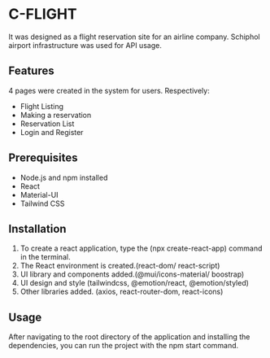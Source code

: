 # C-FLIGHT

It was designed as a flight reservation site for an airline company. Schiphol airport infrastructure was used for API usage.

## Features

4 pages were created in the system for users. Respectively:

- Flight Listing
- Making a reservation
- Reservation List
- Login and Register

## Prerequisites

- Node.js and npm installed
- React
- Material-UI
- Tailwind CSS

## Installation

1. To create a react application, type the (npx create-react-app) command in the terminal.
2. The React environment is created.(react-dom/ react-script)
3. UI library and components added.(@mui/icons-material/ boostrap)
4. UI design and style (tailwindcss, @emotion/react, @emotion/styled)
5. Other libraries added. (axios, react-router-dom, react-icons)

## Usage

After navigating to the root directory of the application and installing the dependencies, you can run the project with the npm start command.
